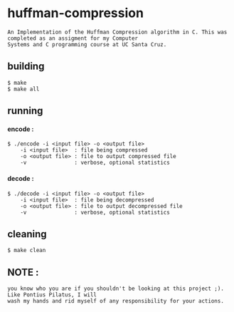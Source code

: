 # huffman-compression

    An Implementation of the Huffman Compression algorithm in C. This was completed as an assigment for my Computer
    Systems and C programming course at UC Santa Cruz.

## building

    $ make
    $ make all

## running

#### encode : 

    $ ./encode -i <input file> -o <output file>
        -i <input file>  : file being compressed
        -o <output file> : file to output compressed file
        -v               : verbose, optional statistics

#### decode :

    $ ./decode -i <input file> -o <output file>
        -i <input file>  : file being decompressed
        -o <output file> : file to output decompressed file
        -v               : verbose, optional statistics

## cleaning

    $ make clean

## NOTE : 

    you know who you are if you shouldn't be looking at this project ;). Like Pontius Pilatus, I will 
    wash my hands and rid myself of any responsibility for your actions.
